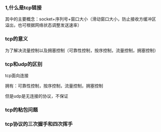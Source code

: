 ### 1,什么是tcp链接

其中的主要概念：socket+序列号+窗口大小（滑动窗口大小，防止接收方缓冲区溢出，也可根据网络状态调整发送速率）

### tcp的意义

为了解决流量控制以及拥塞控制（可靠性控制，按序控制，流量控制，拥塞控制）


### tcp和udp的区别

tcp面向连接

拥有：可靠性控制，按序控制，流量控制，拥塞控制

但是udp是无连接的协议，不保证

### tcp的粘包问题



### tcp协议的三次握手和四次挥手

